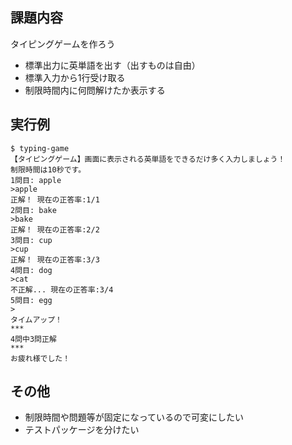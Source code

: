 ## 課題内容
タイピングゲームを作ろう
- 標準出力に英単語を出す（出すものは自由）
- 標準入力から1行受け取る
- 制限時間内に何問解けたか表示する

## 実行例
```$xslt
$ typing-game 
【タイピングゲーム】画面に表示される英単語をできるだけ多く入力しましょう！
制限時間は10秒です。
1問目: apple
>apple
正解！ 現在の正答率:1/1
2問目: bake
>bake
正解！ 現在の正答率:2/2
3問目: cup
>cup
正解！ 現在の正答率:3/3
4問目: dog
>cat
不正解... 現在の正答率:3/4
5問目: egg
>
タイムアップ！
***
4問中3問正解
***
お疲れ様でした！
```

## その他
- 制限時間や問題等が固定になっているので可変にしたい
- テストパッケージを分けたい